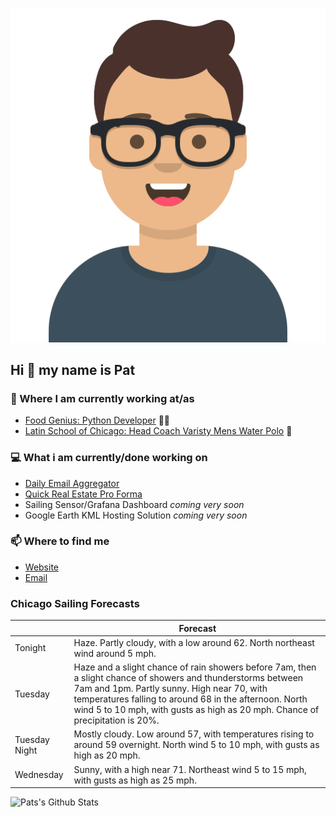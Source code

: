 [![Social banner for p-j-falconer](https://raw.githubusercontent.com/P-J-FALCONER/P-J-FALCONER/master/assets/avataaars.svg)](https://patfalconer.com/)
## Hi :wave: my name is Pat

### 💼 Where I am currently working at/as
- [Food Genius: Python Developer](https://getfoodgenius.com/) 🍔🐍
- [Latin School of Chicago: Head Coach Varisty Mens Water Polo](https://www.latinschool.org/) 🤽


### 💻 What i am currently/done working on
 - [Daily Email Aggregator](https://github.com/P-J-FALCONER/dott_daily_mail)
 - [Quick Real Estate Pro Forma](https://github.com/P-J-FALCONER/henry)
 - Sailing Sensor/Grafana Dashboard *coming very soon*
 - Google Earth KML Hosting Solution *coming very soon*

### 📫 Where to find me
 - [Website](https://patfalconer.com/)
 - [Email](mailto:patrick.j.falconer@gmail.com)


### Chicago Sailing Forecasts
|   | Forecast  |
|---|---|
| Tonight | Haze. Partly cloudy, with a low around 62. North northeast wind around 5 mph. |
| Tuesday | Haze and a slight chance of rain showers before 7am, then a slight chance of showers and thunderstorms between 7am and 1pm. Partly sunny. High near 70, with temperatures falling to around 68 in the afternoon. North wind 5 to 10 mph, with gusts as high as 20 mph. Chance of precipitation is 20%. |
| Tuesday Night | Mostly cloudy. Low around 57, with temperatures rising to around 59 overnight. North wind 5 to 10 mph, with gusts as high as 20 mph. |
| Wednesday | Sunny, with a high near 71. Northeast wind 5 to 15 mph, with gusts as high as 25 mph. |

![Pats's Github Stats](https://github-readme-stats.vercel.app/api?username=p-j-falconer&show_icons=true&theme=radical)
